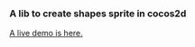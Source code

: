 ### A lib to create shapes sprite in cocos2d

[A live demo is here.](http://supersuraccoon.github.io/ShaperSprite-HTML5)

